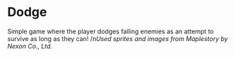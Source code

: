 # Dodge
Simple game where the player dodges falling enemies as an attempt to survive as long as they can!
/n*Used sprites and images from Maplestory by Nexon Co., Ltd.*

